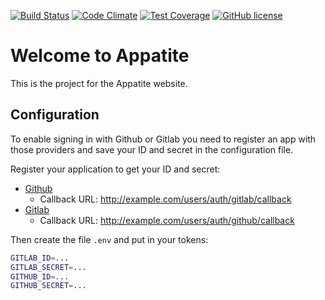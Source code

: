 [![Build Status](https://travis-ci.org/ephracis/appatite.svg?branch=master)](https://travis-ci.org/ephracis/appatite)
[![Code Climate](https://codeclimate.com/github/ephracis/appatite/badges/gpa.svg)](https://codeclimate.com/github/ephracis/appatite)
[![Test Coverage](https://codeclimate.com/github/ephracis/appatite/badges/coverage.svg)](https://codeclimate.com/github/ephracis/appatite/coverage)
[![GitHub license](https://img.shields.io/badge/license-GPLv3-blue.svg)](https://raw.githubusercontent.com/ephracis/appatite/master/LICENSE)

# Welcome to Appatite

This is the project for the Appatite website.

## Configuration
To enable signing in with Github or Gitlab you need to register an app
with those providers and save your ID and secret in the configuration file.

Register your application to get your ID and secret:
- [Github](https://github.com/settings/developers)
  - Callback URL: http://example.com/users/auth/gitlab/callback
- [Gitlab](https://gitlab.com/profile/applications)
  - Callback URL: http://example.com/users/auth/github/callback

Then create the file `.env` and put in your tokens:

```bash
GITLAB_ID=...
GITLAB_SECRET=...
GITHUB_ID=...
GITHUB_SECRET=...
```